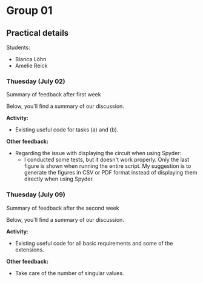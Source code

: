 # Group 01

## Practical details

Students:

- Bianca Löhn
- Amelie Reick

### Thuesday (July 02)

Summary of feedback after first week

Below, you'll find a summary of our discussion.

**Activity:**

- Existing useful code for tasks (a) and (b).

**Other feedback:**

- Regarding the issue with displaying the circuit when using Spyder:
  - I conducted some tests, but it doesn't work properly. Only the last figure is shown when running the entire script. My suggestion is to generate the figures in CSV or PDF format instead of displaying them directly when using Spyder.

### Thuesday (July 09)

Summary of feedback after the second week

Below, you'll find a summary of our discussion.

**Activity:**

- Existing useful code for all basic requirements and some of the extensions.

**Other feedback:**

- Take care of the number of singular values.
